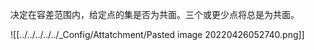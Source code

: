 决定在容差范围内，给定点的集是否为共面。三个或更少点将总是为共面。

![[../../../../../_Config/Attatchment/Pasted image 20220426052740.png]]